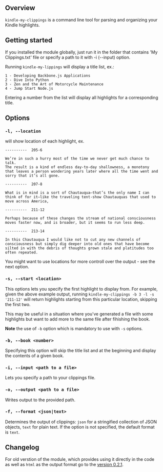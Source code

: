 ## Overview

`kindle-my-clippings` is a command line tool for parsing and organizing your Kindle highlights.

## Getting started

If you installed the module globally, just run it in the folder that contains 'My Clippings.txt' file or specify a path
to it with -i (--input) option.

Running `kindle-my-lippings` will display a title list, ex.:

```
1 - Developing Backbone.js Applications
2 - Dive Into Python
3 - Zen and the Art of Motorcycle Maintenance
4 - Jump Start Node.js
```

Entering a number from the list will display all highlights for a corresponding title.

## Options

### `-l, --location`

will show location of each highlight, ex.

```
----------	205-6

We’re in such a hurry most of the time we never get much chance to talk.
The result is a kind of endless day-to-day shallowness, a monotony that leaves a person wondering years later where all the time went and sorry that it’s all gone.

----------	207-8

What is in mind is a sort of Chautauqua—that’s the only name I can think of for it—like the traveling tent-show Chautauquas that used to move across America,

----------	211-12

Perhaps because of these changes the stream of national consciousness moves faster now, and is broader, but it seems to run less deep.

----------	213-14

In this Chautauqua I would like not to cut any new channels of consciousness but simply dig deeper into old ones that have become silted in with the debris of thoughts grown stale and platitudes too often repeated.
```

You might want to use locations for more controll over the output - see the next option.

### `-s, --start <location>`

This options lets you specify the first highlight to display from. For example, given the above example output,
running `kindle-my-clippings -b 3 -l -s '211-12'` will return highlights starting from this particular location, skipping the first two.

This may be useful in a situation where you've generated a file with some highlights but want to add more to the same file after fihishing the book.

__Note__ the use of `-b` option which is mandatory to use with `-s` options.

### `-b, --book <number>`

Specifying this option will skip the title list and at the beginning and display the contents of a given book.

### `-i, --input <path to a file>`

Lets you specify a path to your clippings file.

### `-o, --output <path to a file>`

Writes output to the provided path.

### `-f, --format <json|text>`

Determines the output of clippings: `json` for a stringified collection of JSON objects, `text` for plain text.
If the option is not specified, the default format is `text`.

## Changelog

For old verstion of the module, which provides using it directly in the code as well as `html` as the output format go
to the [version 0.2.1](https://github.com/baniol/kindle-my-clippings/tree/0.2.1).

